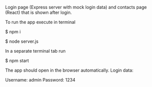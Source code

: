 Login page (Express server with mock login data) and contacts page (React) that is shown after login.

To run the app execute in terminal 
 
$ npm i

$ node server.js

In a separate terminal tab run 

$ npm start

The app should open in the browser automatically. Login data:

Username: admin
Password: 1234

